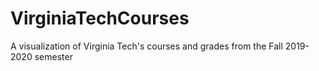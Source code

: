 # VirginiaTechCourses
A visualization of Virginia Tech's courses and grades from the Fall 2019-2020 semester
